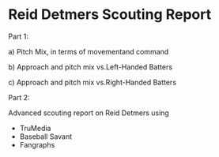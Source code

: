 # Reid Detmers Scouting Report

Part 1: 

a) Pitch Mix, in terms of movementand command

b) Approach and pitch mix vs.Left-Handed Batters

c) Approach and pitch mix vs.Right-Handed Batters

Part 2:

Advanced scouting report on Reid Detmers using

- TruMedia
- Baseball Savant
- Fangraphs



 
